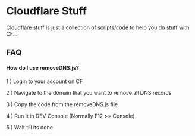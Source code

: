 # Cloudflare Stuff

Cloudflare stuff is just a collection of scripts/code to help you do stuff with CF...



## FAQ

#### How do I use removeDNS.js?

1 ) Login to your account on CF

2 ) Navigate to the domain that you want to remove all DNS records

3 ) Copy the code from the removeDNS.js file

4 ) Run it in DEV Console (Normally F12 >> Console)

5 ) Wait till its done
